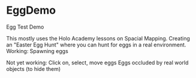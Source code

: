 # EggDemo
Egg Test Demo

This mostly uses the Holo Academy lessons on Spacial Mapping. Creating an "Easter Egg Hunt" where you can hunt for eggs in a real environment.
Working:
Spawning eggs

Not yet working:
Click on, select, move eggs
Eggs occluded by real world objects (to hide them)
